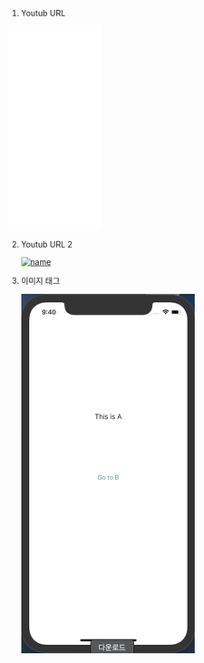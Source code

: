 1. Youtub URL

<iframe src='//gifs.com/embed/test-YW9w0K' frameborder='0' scrolling='no' width='166px' height='360px' style='-webkit-backface-visibility: hidden;-webkit-transform: scale(1);' ></iframe>

2. Youtub URL 2

   [![name](https://j.gifs.com/YW9w0K.gif)](https://youtu.be/O16k9YVNnvY)

2. 이미지 태그

   <img src="iOS-assignment-Images/0427-iOS-assignment-UIViewCont.gif"/>